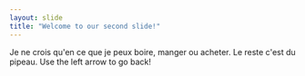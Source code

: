 ```yaml
---
layout: slide
title: "Welcome to our second slide!"
---
```

Je ne crois qu'en ce que je peux boire, manger ou acheter. Le reste c'est du pipeau. 
Use the left arrow to go back!
